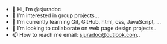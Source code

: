 - 👋 Hi, I’m @sjuradoc
- 👀 I’m interested in group projects...
- 🌱 I’m currently learning Git, GitHub, html, css, JavaScript, ...
- 💞️ I’m looking to collaborate on web page design projects..
- 📫 How to reach me email: sjuradoc@outlook.com..

<!---
sjuradoc/sjuradoc is a ✨ special ✨ repository because its `README.md` (this file) appears on your GitHub profile.
You can click the Preview link to take a look at your changes.
--->
